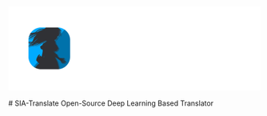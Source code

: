<p align="center">
  <img src="https://github.com/sia-ai/SIA-Translate/blob/main/siatranslate-logo.png"/>
</p>
# SIA-Translate
Open-Source Deep Learning Based Translator


